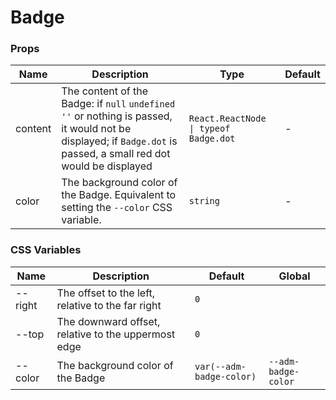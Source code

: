 # Badge

<code src="./demos/demo1.tsx"></code>

### Props

| Name    | Description                                                                                                                                                        | Type                                  | Default |
| ------- | ------------------------------------------------------------------------------------------------------------------------------------------------------------------ | ------------------------------------- | ------- |
| content | The content of the Badge: if `null` `undefined` `''` or nothing is passed, it would not be displayed; if `Badge.dot` is passed, a small red dot would be displayed | `React.ReactNode \| typeof Badge.dot` | -       |
| color   | The background color of the Badge. Equivalent to setting the `--color` CSS variable.                                                                               | `string`                              | -       |

### CSS Variables

| Name    | Description                                         | Default                  | Global              |
| ------- | --------------------------------------------------- | ------------------------ | ------------------- |
| --right | The offset to the left, relative to the far right   | `0`                      |                     |
| --top   | The downward offset, relative to the uppermost edge | `0`                      |                     |
| --color | The background color of the Badge                   | `var(--adm-badge-color)` | `--adm-badge-color` |
